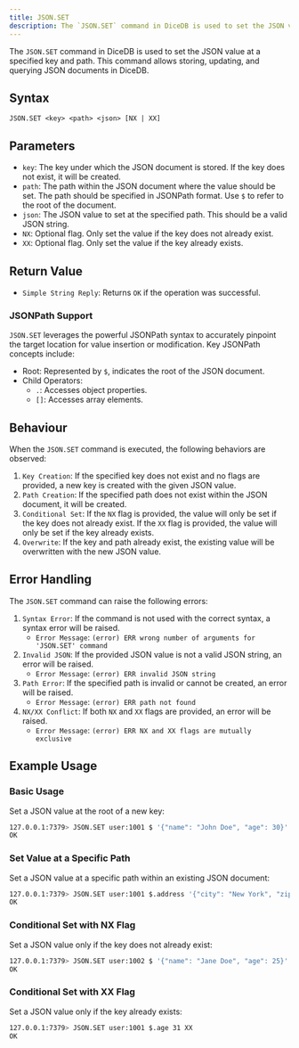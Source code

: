 ```yaml
---
title: JSON.SET
description: The `JSON.SET` command in DiceDB is used to set the JSON value at a specified key and path. This command allows storing, updating, and querying JSON documents in DiceDB.
---
```


The `JSON.SET` command in DiceDB is used to set the JSON value at a specified key and path. This command allows storing, updating, and querying JSON documents in DiceDB.

## Syntax

```plaintext
JSON.SET <key> <path> <json> [NX | XX]
```

## Parameters

- `key`: The key under which the JSON document is stored. If the key does not exist, it will be created.
- `path`: The path within the JSON document where the value should be set. The path should be specified in JSONPath format. Use `$` to refer to the root of the document.
- `json`: The JSON value to set at the specified path. This should be a valid JSON string.
- `NX`: Optional flag. Only set the value if the key does not already exist.
- `XX`: Optional flag. Only set the value if the key already exists.

## Return Value

- `Simple String Reply`: Returns `OK` if the operation was successful.

### JSONPath Support

`JSON.SET` leverages the powerful JSONPath syntax to accurately pinpoint the target location for value insertion or modification. Key JSONPath concepts include:

- Root: Represented by `$`, indicates the root of the JSON document.
- Child Operators:
  - `.`: Accesses object properties.
  - `[]`: Accesses array elements.

## Behaviour

When the `JSON.SET` command is executed, the following behaviors are observed:

1. `Key Creation`: If the specified key does not exist and no flags are provided, a new key is created with the given JSON value.
1. `Path Creation`: If the specified path does not exist within the JSON document, it will be created.
1. `Conditional Set`: If the `NX` flag is provided, the value will only be set if the key does not already exist. If the `XX` flag is provided, the value will only be set if the key already exists.
1. `Overwrite`: If the key and path already exist, the existing value will be overwritten with the new JSON value.

## Error Handling

The `JSON.SET` command can raise the following errors:

1. `Syntax Error`: If the command is not used with the correct syntax, a syntax error will be raised.
   - `Error Message`: `(error) ERR wrong number of arguments for 'JSON.SET' command`
1. `Invalid JSON`: If the provided JSON value is not a valid JSON string, an error will be raised.
   - `Error Message`: `(error) ERR invalid JSON string`
1. `Path Error`: If the specified path is invalid or cannot be created, an error will be raised.
   - `Error Message`: `(error) ERR path not found`
1. `NX/XX Conflict`: If both `NX` and `XX` flags are provided, an error will be raised.
   - `Error Message`: `(error) ERR NX and XX flags are mutually exclusive`

## Example Usage

### Basic Usage

Set a JSON value at the root of a new key:

```bash
127.0.0.1:7379> JSON.SET user:1001 $ '{"name": "John Doe", "age": 30}'
OK
```

### Set Value at a Specific Path

Set a JSON value at a specific path within an existing JSON document:

```bash
127.0.0.1:7379> JSON.SET user:1001 $.address '{"city": "New York", "zip": "10001"}'
OK
```

### Conditional Set with NX Flag

Set a JSON value only if the key does not already exist:

```bash
127.0.0.1:7379> JSON.SET user:1002 $ '{"name": "Jane Doe", "age": 25}' NX
OK
```

### Conditional Set with XX Flag

Set a JSON value only if the key already exists:

```bash
127.0.0.1:7379> JSON.SET user:1001 $.age 31 XX
OK
```
